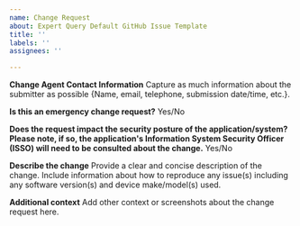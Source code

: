 ```yaml
---
name: Change Request
about: Expert Query Default GitHub Issue Template
title: ''
labels: ''
assignees: ''

---
```


**Change Agent Contact Information**
Capture as much information about the submitter as possible {Name, email, telephone, submission date/time, etc.}.

**Is this an emergency change request?**
Yes/No

**Does the request impact the security posture of the application/system? Please note, if so, the application's Information System Security Officer (ISSO) will need to be consulted about the change.**
Yes/No

**Describe the change**
Provide a clear and concise description of the change. Include information about how to reproduce any issue(s) including any software version(s) and device make/model(s) used.

**Additional context**
Add  other context or screenshots about the change request here.
